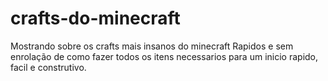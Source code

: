 # crafts-do-minecraft
<p> Mostrando sobre os crafts mais insanos do minecraft Rapidos e sem enrolação de como fazer todos os itens necessarios para um inicio rapido, facil e construtivo.<p>
